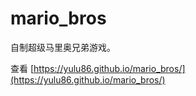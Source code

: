 # mario_bros

自制超级马里奥兄弟游戏。

查看 [https://yulu86.github.io/mario_bros/](https://yulu86.github.io/mario_bros/)
